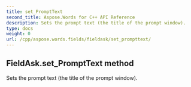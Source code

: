 ```yaml
---
title: set_PromptText
second_title: Aspose.Words for C++ API Reference
description: Sets the prompt text (the title of the prompt window). 
type: docs
weight: 0
url: /cpp/aspose.words.fields/fieldask/set_prompttext/
---
```

## FieldAsk.set_PromptText method


Sets the prompt text (the title of the prompt window). 

